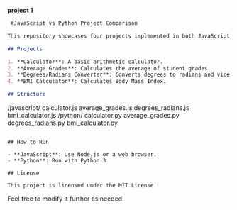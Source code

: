 **project 1**



```markdown
 #JavaScript vs Python Project Comparison

This repository showcases four projects implemented in both JavaScript and Python to compare the two languages:

## Projects

1. **Calculator**: A basic arithmetic calculator.
2. **Average Grades**: Calculates the average of student grades.
3. **Degrees/Radians Converter**: Converts degrees to radians and vice versa.
4. **BMI Calculator**: Calculates Body Mass Index.

## Structure

```
/javascript/
    calculator.js
    average_grades.js
    degrees_radians.js
    bmi_calculator.js
/python/
    calculator.py
    average_grades.py
    degrees_radians.py
    bmi_calculator.py
```

## How to Run

- **JavaScript**: Use Node.js or a web browser.
- **Python**: Run with Python 3.

## License

This project is licensed under the MIT License.

```

Feel free to modify it further as needed!
